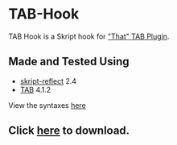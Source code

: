 # TAB-Hook
TAB Hook is a Skript hook for ["That" TAB Plugin](https://github.com/NEZNAMY/TAB).

## Made and Tested Using
- [skript-reflect](https://github.com/TPGamesNL/skript-reflect/releases) 2.4
- [TAB](https://github.com/NEZNAMY/TAB/releases) 4.1.2

View the syntaxes [here](https://github.com/erenkarakal/SkriptHarbor/tree/main/resources/tabhook/WIKI.md)

## Click [here](https://minhaskamal.github.io/DownGit/#/home?url=https://github.com/erenkarakal/SkriptHarbor/tree/main/resources/tabhook/tabhook) to download.